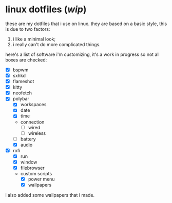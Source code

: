 # **linux dotfiles** (_wip_)

these are my dotfiles that i use on linux. they are based on a basic style, this is due to two factors:
1. i like a minimal look;
1. i really can't do more complicated things.

here's a list of software i'm customizing, it's a work in progress so not all boxes are checked:
+ [x] bspwm
+ [x] sxhkd
+ [x] flameshot
+ [x] kitty
+ [x] neofetch
+ [x] polybar
    + [x] workspaces
    + [x] date
    + [x] time
    + connection
        + [ ] wired
        + [ ] wireless
    + [ ] battery
    + [x] audio
+ [x] rofi
    + [x] run
    + [x] window
    + [x] filebrowser
    + custom scripts
        + [x] power menu
        + [x] wallpapers

i also added some wallpapers that i made.